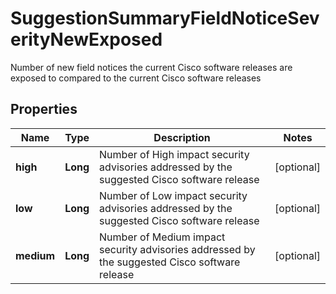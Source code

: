 

# SuggestionSummaryFieldNoticeSeverityNewExposed

Number of new field notices the current Cisco software releases are exposed to compared to the current Cisco software releases

## Properties

| Name | Type | Description | Notes |
|------------ | ------------- | ------------- | -------------|
|**high** | **Long** | Number of High impact security advisories addressed by the suggested Cisco software release |  [optional] |
|**low** | **Long** | Number of Low impact security advisories addressed by the suggested Cisco software release |  [optional] |
|**medium** | **Long** | Number of Medium impact security advisories addressed by the suggested Cisco software release |  [optional] |



